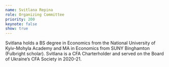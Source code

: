 ```yaml
---
name: Svitlana Repina
role: Organizing Committee
priority: 200
keynote: false
show: true
---
```


Svitlana holds a BS degree in Economics from the National University of Kyiv-Mohyla Academy and MA in Economics from SUNY Binghamton (Fulbright scholar). Svitlana is a CFA Charterholder and served on the Board of Ukraine’s CFA Society in 2020-21.
